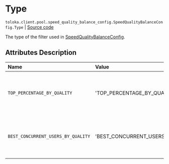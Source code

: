 # Type
`toloka.client.pool.speed_quality_balance_config.SpeedQualityBalanceConfig.Type` | [Source code](https://github.com/Toloka/toloka-kit/blob/v1.1.4/src/client/pool/speed_quality_balance_config.py#L19)

The type of the filter used in [SpeedQualityBalanceConfig](toloka.client.pool.speed_quality_balance_config.SpeedQualityBalanceConfig.md).

## Attributes Description

| Name | Value | Description |
| :------| :-----------| :----------| 
`TOP_PERCENTAGE_BY_QUALITY`|'TOP_PERCENTAGE_BY_QUALITY'|<p>A percentage of the best Tolokers is configured.</p>
`BEST_CONCURRENT_USERS_BY_QUALITY`|'BEST_CONCURRENT_USERS_BY_QUALITY'|<p>A maximum number of the best Tolokers is configured.</p>
